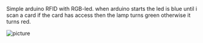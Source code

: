 Simple arduino RFID with RGB-led.
when arduino starts the led is blue until i scan a card if the card has access then the lamp turns green otherwise it turns red.

![picture](https://user-images.githubusercontent.com/55485391/93876417-1c3ab880-fcd7-11ea-8602-bc2f1ee0715c.jpg)
